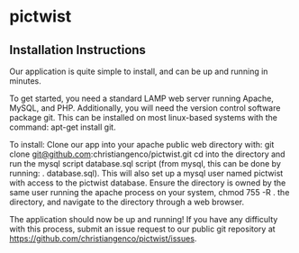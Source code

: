 pictwist
========

## Installation Instructions

Our application is quite simple to install, and can be up and running in minutes.

To get started, you need a standard LAMP web server running Apache, MySQL, and PHP. Additionally, you will need the version control software package git. This can be installed on most linux-based systems with the command: apt-get install git.

To install:
Clone our app into your apache public web directory with: git clone git@github.com:christiangenco/pictwist.git
cd into the directory and run the mysql script database.sql script (from mysql, this can be done by running: \. database.sql). This will also set up a mysql user named pictwist with access to the pictwist database.
Ensure the directory is owned by the same user running the apache process on your system, chmod 755 -R . the directory, and navigate to the directory through a web browser.

The application should now be up and running! If you have any difficulty with this process, submit an issue request to our public git repository at https://github.com/christiangenco/pictwist/issues.